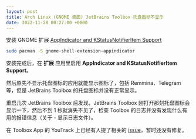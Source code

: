 ```yaml
---
layout: post
title: Arch Linux (GNOME 桌面) JetBrains Toolbox 托盘图标不显示
date: 2022-11-28 00:27:00 +0800
---
```


安装 GNOME 扩展 [AppIndicator and KStatusNotifierItem Support](https://extensions.gnome.org/extension/615/appindicator-support/)

```bash
sudo pacman -S gnome-shell-extension-appindicator
```


安装完成后，在 **扩展** 应用里启用 **AppIndicator and KStatusNotifierItem Support**。

然后原先不显示托盘图标的应用就能显示图标了，包括 Remmina、Telegram 等，但是 JetBrains Toolbox 的托盘图标并没有正常显示。

重启几次 JetBrains Toolbox 后发现，JetBrains Toolbox 刚打开那刻托盘图标会显示一下，然后不到 1 秒就消失不见了，检查 Toolbox 的日志并没有发现什么有用的报错信息（关于 - 显示日志文件）。

在 Toolbox App 的 YouTrack 上已经有人提了相关的 [issue](https://youtrack.jetbrains.com/issue/TBX-8319/Tray-Icon-Shown-Incorrectly-GNOME-42-Manjaro-Linux)，暂时还没有修复。
